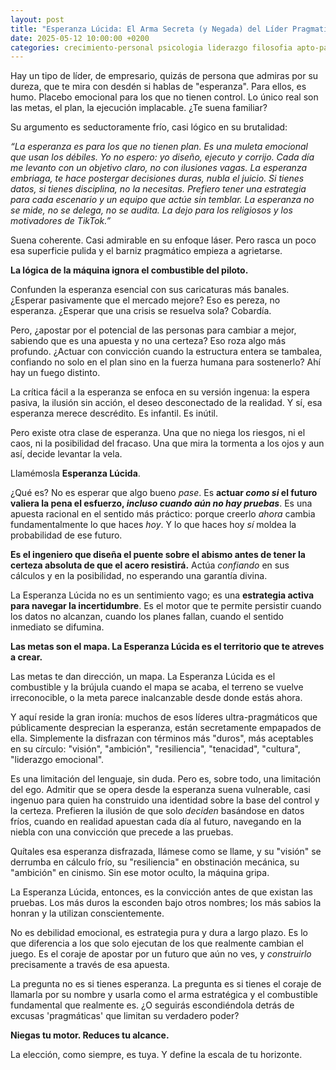 ```yaml
---
layout: post
title: "Esperanza Lúcida: El Arma Secreta (y Negada) del Líder Pragmatico"
date: 2025-05-12 10:00:00 +0200
categories: crecimiento-personal psicologia liderazgo filosofia apto-para-todos
---
```


Hay un tipo de líder, de empresario, quizás de persona que admiras por su dureza, que te mira con desdén si hablas de "esperanza". Para ellos, es humo. Placebo emocional para los que no tienen control. Lo único real son las metas, el plan, la ejecución implacable. ¿Te suena familiar?

Su argumento es seductoramente frío, casi lógico en su brutalidad:

*“La esperanza es para los que no tienen plan. Es una muleta emocional que usan los débiles. Yo no espero: yo diseño, ejecuto y corrijo. Cada día me levanto con un objetivo claro, no con ilusiones vagas. La esperanza embriaga, te hace postergar decisiones duras, nubla el juicio. Si tienes datos, si tienes disciplina, no la necesitas. Prefiero tener una estrategia para cada escenario y un equipo que actúe sin temblar. La esperanza no se mide, no se delega, no se audita. La dejo para los religiosos y los motivadores de TikTok.”*

Suena coherente. Casi admirable en su enfoque láser. Pero rasca un poco esa superficie pulida y el barniz pragmático empieza a agrietarse.

**La lógica de la máquina ignora el combustible del piloto.**

Confunden la esperanza esencial con sus caricaturas más banales. ¿Esperar pasivamente que el mercado mejore? Eso es pereza, no esperanza. ¿Esperar que una crisis se resuelva sola? Cobardía.

Pero, ¿apostar por el potencial de las personas para cambiar a mejor, sabiendo que es una apuesta y no una certeza? Eso roza algo más profundo. ¿Actuar con convicción cuando la estructura entera se tambalea, confiando no solo en el plan sino en la fuerza humana para sostenerlo? Ahí hay un fuego distinto.

La crítica fácil a la esperanza se enfoca en su versión ingenua: la espera pasiva, la ilusión sin acción, el deseo desconectado de la realidad. Y sí, esa esperanza merece descrédito. Es infantil. Es inútil.

Pero existe otra clase de esperanza. Una que no niega los riesgos, ni el caos, ni la posibilidad del fracaso. Una que mira la tormenta a los ojos y aun así, decide levantar la vela.

Llamémosla **Esperanza Lúcida**.

¿Qué es? No es esperar que algo bueno *pase*. Es **actuar *como si* el futuro valiera la pena el esfuerzo, *incluso cuando aún no hay pruebas***. Es una apuesta racional en el sentido más práctico: porque creerlo *ahora* cambia fundamentalmente lo que haces *hoy*. Y lo que haces hoy *sí* moldea la probabilidad de ese futuro.

**Es el ingeniero que diseña el puente sobre el abismo antes de tener la certeza absoluta de que el acero resistirá.** Actúa *confiando* en sus cálculos y en la posibilidad, no esperando una garantía divina.

La Esperanza Lúcida no es un sentimiento vago; es una **estrategia activa para navegar la incertidumbre**. Es el motor que te permite persistir cuando los datos no alcanzan, cuando los planes fallan, cuando el sentido inmediato se difumina.

**Las metas son el mapa. La Esperanza Lúcida es el territorio que te atreves a crear.**

Las metas te dan dirección, un mapa. La Esperanza Lúcida es el combustible y la brújula cuando el mapa se acaba, el terreno se vuelve irreconocible, o la meta parece inalcanzable desde donde estás ahora.

Y aquí reside la gran ironía: muchos de esos líderes ultra-pragmáticos que públicamente desprecian la esperanza, están secretamente empapados de ella. Simplemente la disfrazan con términos más "duros", más aceptables en su círculo: "visión", "ambición", "resiliencia", "tenacidad", "cultura", "liderazgo emocional".

Es una limitación del lenguaje, sin duda. Pero es, sobre todo, una limitación del ego. Admitir que se opera desde la esperanza suena vulnerable, casi ingenuo para quien ha construido una identidad sobre la base del control y la certeza. Prefieren la ilusión de que solo *deciden* basándose en datos fríos, cuando en realidad apuestan cada día al futuro, navegando en la niebla con una convicción que precede a las pruebas.

Quítales esa esperanza disfrazada, llámese como se llame, y su "visión" se derrumba en cálculo frío, su "resiliencia" en obstinación mecánica, su "ambición" en cinismo. Sin ese motor oculto, la máquina gripa.

La Esperanza Lúcida, entonces, es la convicción antes de que existan las pruebas. Los más duros la esconden bajo otros nombres; los más sabios la honran y la utilizan conscientemente.

No es debilidad emocional, es estrategia pura y dura a largo plazo. Es lo que diferencia a los que solo ejecutan de los que realmente cambian el juego. Es el coraje de apostar por un futuro que aún no ves, y *construirlo* precisamente a través de esa apuesta.

La pregunta no es si tienes esperanza. La pregunta es si tienes el coraje de llamarla por su nombre y usarla como el arma estratégica y el combustible fundamental que realmente es. ¿O seguirás escondiéndola detrás de excusas 'pragmáticas' que limitan su verdadero poder?

**Niegas tu motor. Reduces tu alcance.**

La elección, como siempre, es tuya. Y define la escala de tu horizonte.